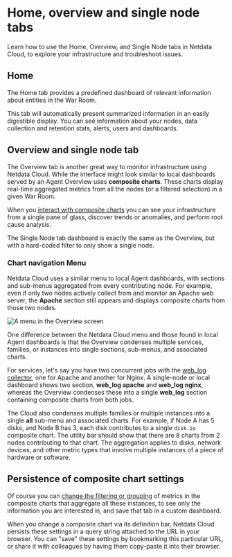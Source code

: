 # Home, overview and single node tabs

Learn how to use the Home, Overview, and Single Node tabs in Netdata Cloud, to explore your infrastructure and troubleshoot issues.

## Home

The Home tab provides a predefined dashboard of relevant information about entities in the War Room.

This tab will automatically present summarized information in an easily digestible display. You can see information about your
nodes, data collection and retention stats, alerts, users and dashboards.

## Overview and single node tab

The Overview tab is another great way to monitor infrastructure using Netdata Cloud. While the interface might look
similar to local dashboards served by an Agent Overview uses **composite charts**.
These charts display real-time aggregated metrics from all the nodes (or a filtered selection) in a given War Room.

When you [interact with composite charts](https://github.com/netdata/netdata/blob/master/docs/cloud/visualize/interact-new-charts.md)
you can see your infrastructure from a single pane of glass, discover trends or anomalies, and perform root cause analysis.

The Single Node tab dashboard is exactly the same as the Overview, but with a hard-coded filter to only show a single node.

### Chart navigation Menu

Netdata Cloud uses a similar menu to local Agent dashboards, with sections
and sub-menus aggregated from every contributing node. For example, even if only two nodes actively collect from and
monitor an Apache web server, the **Apache** section still appears and displays composite charts from those two nodes.

![A menu in the Overview screen](https://user-images.githubusercontent.com/1153921/95785094-fa0ad980-0c89-11eb-8328-2ff11ac630b4.png)

One difference between the Netdata Cloud menu and those found in local Agent dashboards is that
the Overview condenses multiple services, families, or instances into single sections, sub-menus, and associated charts.

For services, let's say you have two concurrent jobs with the [web_log collector](https://github.com/netdata/go.d.plugin/blob/master/modules/weblog/README.md), one for Apache and another for Nginx.
A single-node or local dashboard shows two section, **web_log apache** and **web_log nginx**, whereas the Overview condenses these into a
single **web_log** section containing composite charts from both jobs.

The Cloud also condenses multiple families or multiple instances into a single **all** sub-menu and associated charts.
For example, if Node A has 5 disks, and Node B has 3, each disk contributes to a single `disk.io` composite chart.
The utility bar should show that there are 8 charts from 2 nodes contributing to that chart.
The aggregation applies to disks, network devices, and other metric types that involve multiple instances of a piece of hardware or software.

## Persistence of composite chart settings

Of course you can [change the filtering or grouping](https://github.com/netdata/netdata/blob/master/docs/cloud/visualize/interact-new-charts.md) of metrics in the composite charts that aggregate all these instances, to see only the information you are interested in, and save that tab in a custom dashboard.

When you change a composite chart via its definition bar, Netdata Cloud persists these settings in a query string attached to the URL in your browser.
You can "save" these settings by bookmarking this particular URL, or share it with colleagues by having them copy-paste it into their browser.
